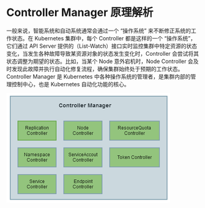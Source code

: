 # Controller Manager 原理解析

一般来说，智能系统和自动系统通常会通过一个 “操作系统” 来不断修正系统的工作状态。在 Kubernetes 集群中，每个 Controller 都是这样的一个 “操作系统”，它们通过 API Server 提供的（List-Watch）接口实时监控集群中特定资源的状态变化，当发生各种故障导致某资源对象的状态发生变化时，Controller 会尝试将其状态调整为期望的状态。比如，当某个 Node 意外宕机时，Node Controller 会及时发现此故障并执行自动化修复流程，确保集群始终处于预期的工作状态。Controller Manager 是 Kubernetes 中各种操作系统的管理者，是集群内部的管理控制中心，也是 Kubernetes 自动化功能的核心。

![图 5.7 Controller Manager 结构图](../../gitbook/assets/topic_5/5_7.png)
